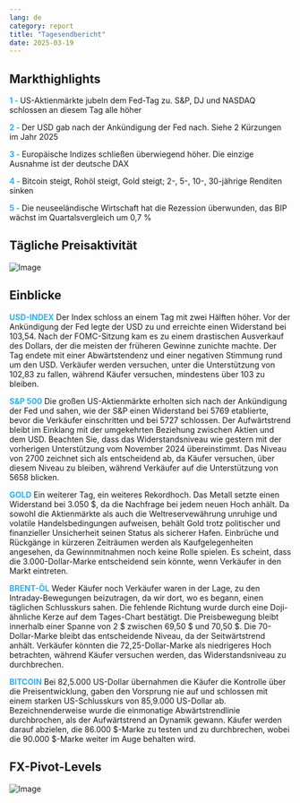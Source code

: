 ```yaml
---
lang: de
category: report
title: "Tagesendbericht"
date: 2025-03-19
---
```



<h2>Markthighlights</h2>
<strong style="color: #2caef7;">1 - </strong> US-Aktienmärkte jubeln dem Fed-Tag zu. S&P, DJ und NASDAQ schlossen an diesem Tag alle höher

<strong style="color: #2caef7;">2 - </strong> Der USD gab nach der Ankündigung der Fed nach. Siehe 2 Kürzungen im Jahr 2025

<strong style="color: #2caef7;">3 - </strong> Europäische Indizes schließen überwiegend höher. Die einzige Ausnahme ist der deutsche DAX

<strong style="color: #2caef7;">4 - </strong> Bitcoin steigt, Rohöl steigt, Gold steigt; 2-, 5-, 10-, 30-jährige Renditen sinken

<strong style="color: #2caef7;">5 - </strong> Die neuseeländische Wirtschaft hat die Rezession überwunden, das BIP wächst im Quartalsvergleich um 0,7 %



<h2>Tägliche Preisaktivität</h2>
<img src="https://markleighedu.github.io/img/Mar-2025/19-Mar-2025/price.jpg" alt="Image"/>

<h2>Einblicke</h2>
<strong style="color: #2caef7;">USD-INDEX</strong> Der Index schloss an einem Tag mit zwei Hälften höher. Vor der Ankündigung der Fed legte der USD zu und erreichte einen Widerstand bei 103,54. Nach der FOMC-Sitzung kam es zu einem drastischen Ausverkauf des Dollars, der die meisten der früheren Gewinne zunichte machte. Der Tag endete mit einer Abwärtstendenz und einer negativen Stimmung rund um den USD. Verkäufer werden versuchen, unter die Unterstützung von 102,83 zu fallen, während Käufer versuchen, mindestens über 103 zu bleiben.

<strong style="color: #2caef7;">S&P 500</strong> Die großen US-Aktienmärkte erholten sich nach der Ankündigung der Fed und sahen, wie der S&P einen Widerstand bei 5769 etablierte, bevor die Verkäufer einschritten und bei 5727 schlossen. Der Aufwärtstrend bleibt im Einklang mit der umgekehrten Beziehung zwischen Aktien und dem USD. Beachten Sie, dass das Widerstandsniveau wie gestern mit der vorherigen Unterstützung vom November 2024 übereinstimmt. Das Niveau von 2700 zeichnet sich als entscheidend ab, da Käufer versuchen, über diesem Niveau zu bleiben, während Verkäufer auf die Unterstützung von 5658 blicken. 

<strong style="color: #2caef7;">GOLD</strong> Ein weiterer Tag, ein weiteres Rekordhoch. Das Metall setzte einen Widerstand bei 3.050 $, da die Nachfrage bei jedem neuen Hoch anhält. Da sowohl die Aktienmärkte als auch die Weltreservewährung unruhige und volatile Handelsbedingungen aufweisen, behält Gold trotz politischer und finanzieller Unsicherheit seinen Status als sicherer Hafen. Einbrüche und Rückgänge in kürzeren Zeiträumen werden als Kaufgelegenheiten angesehen, da Gewinnmitnahmen noch keine Rolle spielen. Es scheint, dass die 3.000-Dollar-Marke entscheidend sein könnte, wenn Verkäufer in den Markt eintreten.  

<strong style="color: #2caef7;">BRENT-ÖL</strong> Weder Käufer noch Verkäufer waren in der Lage, zu den Intraday-Bewegungen beizutragen, da wir dort, wo es begann, einen täglichen Schlusskurs sahen. Die fehlende Richtung wurde durch eine Doji-ähnliche Kerze auf dem Tages-Chart bestätigt. Die Preisbewegung bleibt innerhalb einer Spanne von 2 $ zwischen 69,50 $ und 70,50 $. Die 70-Dollar-Marke bleibt das entscheidende Niveau, da der Seitwärtstrend anhält. Verkäufer könnten die 72,25-Dollar-Marke als niedrigeres Hoch betrachten, während Käufer versuchen werden, das Widerstandsniveau zu durchbrechen.

<strong style="color: #2caef7;">BITCOIN</strong> Bei 82,5.000 US-Dollar übernahmen die Käufer die Kontrolle über die Preisentwicklung, gaben den Vorsprung nie auf und schlossen mit einem starken US-Schlusskurs von 85,9.000 US-Dollar ab. Bezeichnenderweise wurde die einmonatige Abwärtstrendlinie durchbrochen, als der Aufwärtstrend an Dynamik gewann. Käufer werden darauf abzielen, die 86.000 $-Marke zu testen und zu durchbrechen, wobei die 90.000 $-Marke weiter im Auge behalten wird. 



<h2>FX-Pivot-Levels</h2>
<img src="https://markleighedu.github.io/img/Mar-2025/19-Mar-2025/pivot.jpg" alt="Image"/>